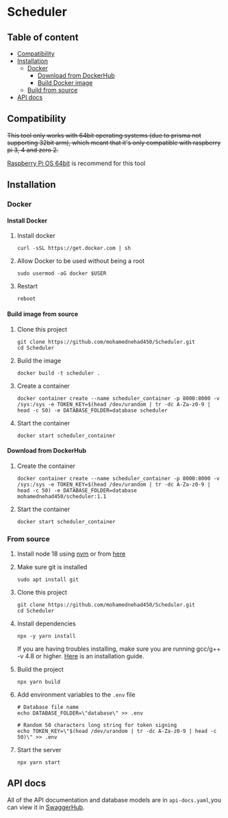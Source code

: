 # Scheduler

## Table of content

- [Compatibility](#compatibility)
- [Installation](#installation)
  - [Docker](#docker)
    - [Download from DockerHub](#download-from-dockerhub)
    - [Build Docker image](#build-image-from-source)
  - [Build from source](#from-source)
- [API docs](#api-docs)

## Compatibility

~~This tool only works with 64bit operating systems (due to prisma not supporting 32bit arm), which meant that it's only compatible with raspberry pi 3, 4 and zero 2.~~

[Raspberry Pi OS 64bit](https://www.raspberrypi.com/software/operating-systems/#raspberry-pi-os-64-bit) is recommend for this tool

## Installation

### Docker

#### Install Docker

1. Install docker
   ```
   curl -sSL https://get.docker.com | sh
   ```
2. Allow Docker to be used without being a root
   ```
   sudo usermod -aG docker $USER
   ```
3. Restart
   ```
   reboot
   ```

#### Build image from source

1. Clone this project
   ```
   git clone https://github.com/mohamednehad450/Scheduler.git
   cd Scheduler
   ```
2. Build the image
   ```
   docker build -t scheduler .
   ```
3. Create a container
   ```
   docker container create --name scheduler_container -p 8000:8000 -v /sys:/sys -e TOKEN_KEY=$(head /dev/urandom | tr -dc A-Za-z0-9 | head -c 50) -e DATABASE_FOLDER=database scheduler
   ```
4. Start the container
   ```
   docker start scheduler_container
   ```

#### Download from DockerHub

1. Create the container
   ```
   docker container create --name scheduler_container -p 8000:8000 -v /sys:/sys -e TOKEN_KEY=$(head /dev/urandom | tr -dc A-Za-z0-9 | head -c 50) -e DATABASE_FOLDER=database mohamednehad450/scheduler:1.1
   ```
2. Start the container
   ```
   docker start scheduler_container
   ```

### From source

1. Install node 18 using [nvm](https://github.com/nvm-sh/nvm) or from [here](https://nodejs.org/en/download/)

2. Make sure git is installed

   ```
   sudo apt install git
   ```

3. Clone this project
   ```
   git clone https://github.com/mohamednehad450/Scheduler.git
   cd Scheduler
   ```
4. Install dependencies
   ```
   npx -y yarn install
   ```
   If you are having troubles installing, make sure you are running gcc/g++ -v 4.8 or higher. [Here](https://github.com/fivdi/onoff/wiki/Node.js-v4-and-native-addons) is an installation guide.
5. Build the project
   ```
   npx yarn build
   ```
6. Add environment variables to the `.env` file

   ```
   # Database file name
   echo DATABASE_FOLDER=\"database\" >> .env

   # Random 50 characters long string for token signing
   echo TOKEN_KEY=\"$(head /dev/urandom | tr -dc A-Za-z0-9 | head -c 50)\" >> .env

   ```

7. Start the server
   ```
   npx yarn start
   ```

## API docs

All of the API documentation and database models are in `api-docs.yaml`,you can view it in [SwaggerHub](https://app.swaggerhub.com/apis/mohamednehad450/Scheduler/1.1#).
